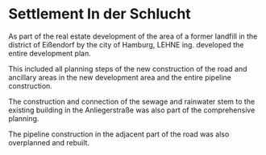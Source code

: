 # Settlement In der Schlucht

As part of the real estate development of the area of a former 
landfill in the district of Eißendorf by the city of Hamburg, LEHNE ing.
 developed the entire development plan.

This included all planning steps of the new construction of the road 
and ancillary areas in the new development area and the entire pipeline 
construction.

The construction and connection of the sewage and 
rainwater stem to the existing building in the Anliegerstraße was also 
part of the comprehensive planning.

The pipeline construction in the adjacent part of the road was also overplanned and rebuilt.
